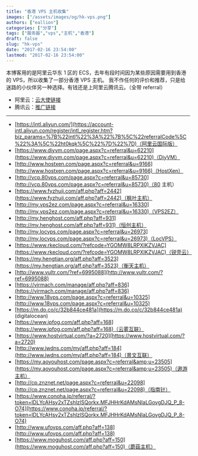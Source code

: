 ```yaml
---
title: "香港 VPS 主机收集"
images: ["/assets/images/og/hk-vps.png"]
authors: ["eallion"]
categories: ["分享"]
tags: ["服务器","vps","主机","香港"]
draft: false
slug: "hk-vps"
date: "2017-02-16 23:54:00"
lastmod: "2017-02-16 23:54:00"
---
```


本博客用的是阿里云华东 1 区的 ECS，去年有段时间因为某些原因需要用到香港的 VPS，所以收集了一部分香港 VPS 主机。
我不作任何的评价和推荐，只是给迷路的小伙伴另一种选择。有钱还是上阿里云腾讯云。（全带 referral）

- 阿里云：[云大使链接](https://promotion.aliyun.com/ntms/act/ambassador/sharetouser.html?userCode=wuthb7tq&productCode=vm)
- 腾讯云：[推广链接](http://www.qcloud.com/redirect.php?redirect=1001&cps_key=1f05a4ef7955bfdbc954f3f0a115c2e3)

---

- [https://intl.aliyun.com/](https://account-intl.aliyun.com/register/intl_register.htm?biz_params=%7B%22intl%22%3A%22%7B%5C%22referralCode%5C%22%3A%5C%22ht0kqk%5C%22%7D%22%7D)（阿里云国际版）
- [https://www.diyvm.com/page.aspx?c=referral&u=62210](https://www.diyvm.com/page.aspx?c=referral&u=62210)（DiyVM）
- [http://www.hostxen.com/page.aspx?c=referral&u=9166](http://www.hostxen.com/page.aspx?c=referral&u=9166)（HostXen）
- [http://vcp.80vps.com/page.aspx?c=referral&u=85730](http://vcp.80vps.com/page.aspx?c=referral&u=85730)（80 主机）
- [https://www.fyzhuji.com/aff.php?aff=2442](https://www.fyzhuji.com/aff.php?aff=2442)（枫叶主机）
- [http://my.vps2ez.com/page.aspx?c=referral&u=16330](http://my.vps2ez.com/page.aspx?c=referral&u=16330)（VPS2EZ）
- [http://my.henghost.com/aff.php?aff=931](http://my.henghost.com/aff.php?aff=931)（恒创主机）
- [http://my.locvps.com/page.aspx?c=referral&u=26973](http://my.locvps.com/page.aspx?c=referral&u=26973)（LocVPS）
- [https://www.rkecloud.com/?refcode=YGOMW8LRPXIKZVJAC](https://www.rkecloud.com/?refcode=YGOMW8LRPXIKZVJAC)（锐壳云）
- [https://my.hengtian.org/aff.php?aff=3523](https://my.hengtian.org/aff.php?aff=3523)（衡天主机）
- [http://www.vultr.com/?ref=6995088](http://www.vultr.com/?ref=6995088)
- [https://virmach.com/manage/aff.php?aff=836](https://virmach.com/manage/aff.php?aff=836)
- [http://www.18vps.com/page.aspx?c=referral&u=10325](http://www.18vps.com/page.aspx?c=referral&u=10325)
- [https://m.do.co/c/32b844ce481a](https://m.do.co/c/32b844ce481a)  (digitalocean)
- [https://www.ipfog.com/aff.php?aff=168](https://www.ipfog.com/aff.php?aff=168)（云雾互联）
- [https://www.hostvirtual.com/?a=2720](https://www.hostvirtual.com/?a=2720)
- [http://www.jwdns.com/my/aff.php?aff=184](http://www.jwdns.com/my/aff.php?aff=184)（景文互联）
- [https://my.aoyouhost.com/page.aspx?c=referral&amp;u=23505](https://my.aoyouhost.com/page.aspx?c=referral&amp;u=23505)（遨游主机）
- [http://cp.znznet.net/page.aspx?c=referral&u=22098](http://cp.znznet.net/page.aspx?c=referral&u=22098)（指南针）
- [https://www.conoha.jp/referral/?token=lDLYcAHsy2xTZshlzlSQorkx.MFJHHrKdAMsNIaLGovgDJQ_P_8-O74](https://www.conoha.jp/referral/?token=lDLYcAHsy2xTZshlzlSQorkx.MFJHHrKdAMsNIaLGovgDJQ_P_8-O74)
- [http://www.ufovps.com/aff.php?aff=138](http://www.ufovps.com/aff.php?aff=138)
- [https://www.moguhost.com/aff.php?aff=150](https://www.moguhost.com/aff.php?aff=150)（蘑菇主机）
